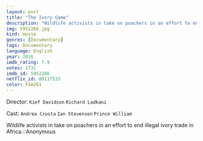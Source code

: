 ```yaml
---
layout: post
title: "The Ivory Game"
description: "Wildlife activists in take on poachers in an effort to end illegal ivory trade in Africa.::Anonymous.."
img: 5952266.jpg
kind: movie
genres: [Documentary]
tags: Documentary 
language: English
year: 2016
imdb_rating: 7.9
votes: 2731
imdb_id: 5952266
netflix_id: 80117533
color: F4A261
---
```

Director: `Kief Davidson` `Richard Ladkani`  

Cast: `Andrea Crosta` `Ian Stevenson` `Prince William` 

Wildlife activists in take on poachers in an effort to end illegal ivory trade in Africa.::Anonymous